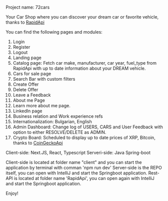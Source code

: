 Project name: 72cars

Your Car Shop where you can discover your dream car or favorite vehicle, thanks to [RapidApi](https://api-ninjas.com/api/cars)

You can find the following pages and modules:
1. Login
2. Register
3. Logout
4. Landing page
5. Catalog page: Fetch car make, manufacturer, car year, fuel_type from RapidApi with up to date information about your DREAM vehicle.
6. Cars for sale page
7. Search Bar with custom filters
8. Create Offer
9. Delete Offer
10. Leave a Feedback
11. About me Page
12. Learn more about me page.
13. LinkedIn page
14. Business relation and Work experience refs
15. Internationalization: Bulgarian, English
16. Admin Dashboard: Change log of USERS, CARS and User Feedback with option to either RESOLVE/DELETE as ADMIN.
17. Crypto Board: Scheduled to display up to date prices of XRP, Bitcoin, thanks to [CoinGeckoApi](https://docs.coingecko.com/reference/introduction)

Client-side: Next.JS, React, Typescript
Serveri-side: Java Spring-boot


Client-side is located at folder name "client" and you can start the application by terminal with comman 'npm run dev'
Server-side is the REPO itself, you can open with IntelliJ and start the Springboot application. 
Rest-API is located at folder name 'RapidApi', you can open again with IntelliJ and start the Springboot application.

Enjoy!
